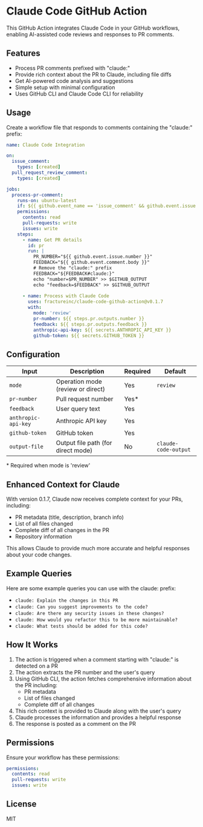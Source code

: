 # Claude Code GitHub Action

This GitHub Action integrates Claude Code in your GitHub workflows, enabling AI-assisted code reviews and responses to PR comments.

## Features

- Process PR comments prefixed with "claude:"
- Provide rich context about the PR to Claude, including file diffs
- Get AI-powered code analysis and suggestions
- Simple setup with minimal configuration
- Uses GitHub CLI and Claude Code CLI for reliability

## Usage

Create a workflow file that responds to comments containing the "claude:" prefix:

```yaml
name: Claude Code Integration

on:
  issue_comment:
    types: [created]
  pull_request_review_comment:
    types: [created]

jobs:
  process-pr-comment:
    runs-on: ubuntu-latest
    if: ${{ github.event_name == 'issue_comment' && github.event.issue.pull_request && startsWith(github.event.comment.body, 'claude:') }}
    permissions:
      contents: read
      pull-requests: write
      issues: write
    steps:
      - name: Get PR details
        id: pr
        run: |
          PR_NUMBER="${{ github.event.issue.number }}"
          FEEDBACK="${{ github.event.comment.body }}"
          # Remove the "claude:" prefix
          FEEDBACK="${FEEDBACK#claude:}"
          echo "number=$PR_NUMBER" >> $GITHUB_OUTPUT
          echo "feedback=$FEEDBACK" >> $GITHUB_OUTPUT
      
      - name: Process with Claude Code
        uses: fractureinc/claude-code-github-action@v0.1.7
        with:
          mode: 'review'
          pr-number: ${{ steps.pr.outputs.number }}
          feedback: ${{ steps.pr.outputs.feedback }}
          anthropic-api-key: ${{ secrets.ANTHROPIC_API_KEY }}
          github-token: ${{ secrets.GITHUB_TOKEN }}
```

## Configuration

| Input | Description | Required | Default |
|-------|-------------|----------|---------|
| `mode` | Operation mode (review or direct) | Yes | `review` |
| `pr-number` | Pull request number | Yes* | |
| `feedback` | User query text | Yes | |
| `anthropic-api-key` | Anthropic API key | Yes | |
| `github-token` | GitHub token | Yes | |
| `output-file` | Output file path (for direct mode) | No | `claude-code-output` |

\* Required when mode is 'review'

## Enhanced Context for Claude

With version 0.1.7, Claude now receives complete context for your PRs, including:

- PR metadata (title, description, branch info)
- List of all files changed
- Complete diff of all changes in the PR
- Repository information

This allows Claude to provide much more accurate and helpful responses about your code changes.

## Example Queries

Here are some example queries you can use with the claude: prefix:

- `claude: Explain the changes in this PR`
- `claude: Can you suggest improvements to the code?`
- `claude: Are there any security issues in these changes?`
- `claude: How would you refactor this to be more maintainable?`
- `claude: What tests should be added for this code?`

## How It Works

1. The action is triggered when a comment starting with "claude:" is detected on a PR
2. The action extracts the PR number and the user's query
3. Using GitHub CLI, the action fetches comprehensive information about the PR including:
   - PR metadata
   - List of files changed  
   - Complete diff of all changes
4. This rich context is provided to Claude along with the user's query
5. Claude processes the information and provides a helpful response
6. The response is posted as a comment on the PR

## Permissions

Ensure your workflow has these permissions:

```yaml
permissions:
  contents: read
  pull-requests: write
  issues: write
```

## License

MIT